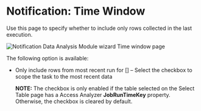 # Notification: Time Window

Use this page to specify whether to include only rows collected in the last execution.

![Notification Data Analysis Module wizard Time window page](/img/product_docs/accessanalyzer/accessanalyzer/enterpriseauditor/admin/analysis/notification/timewindow.png)

The following option is available:

- Only include rows from most recent run for [<table name>] – Select the checkbox to scope the task to the most recent data

  __NOTE:__ The checkbox is only enabled if the table selected on the Select Table page has a Access Analyzer __JobRunTimeKey__ property. Otherwise, the checkbox is cleared by default.
